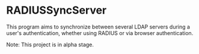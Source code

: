 # RADIUSSyncServer

This program aims to synchronize between several LDAP servers during a user's authentication, whether using RADIUS or via browser authentication.

Note: This project is in alpha stage.
